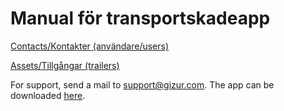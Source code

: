 # Manual för transportskadeapp

[Contacts/Kontakter (användare/users)](./contacts.md)

[Assets/Tillgångar (trailers)](./assets.md)

For support, send a mail to support@gizur.com. The app can be downloaded [here](http://www.gizur.com/app-release-unsigned.apk).
